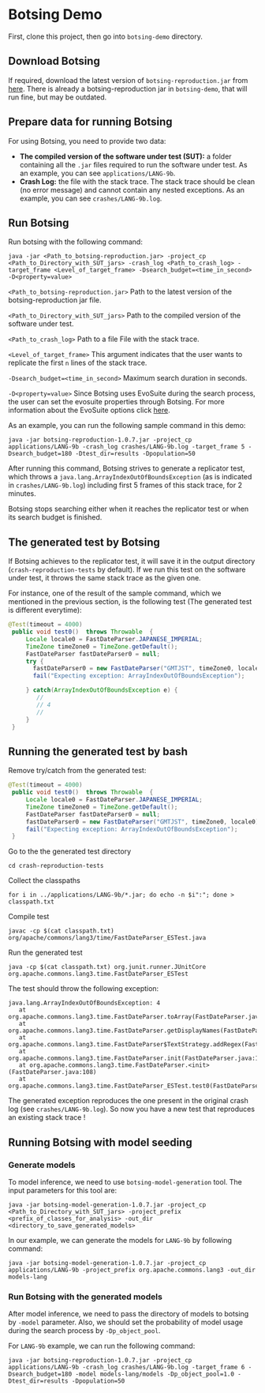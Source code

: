 # Botsing Demo

First, clone this project, then go into `botsing-demo` directory.

## Download Botsing
If required, download the latest version of `botsing-reproduction.jar` from [here](https://github.com/STAMP-project/botsing/releases). There is already a botsing-reproduction jar in `botsing-demo`, that will run fine, but may be outdated.

## Prepare data for running Botsing
For using Botsing, you need to provide two data:
 - **The compiled version of the software under test (SUT):** a folder containing all the  `.jar` files required to run the software under test. As an example, you can see `applications/LANG-9b`.
 - **Crash Log:** the file with the stack trace. The stack trace should be clean (no error message) and cannot contain any nested exceptions. As an example, you can see `crashes/LANG-9b.log`.

## Run Botsing
 Run botsing with the following command:

```
java -jar <Path_to_botsing-reproduction.jar> -project_cp <Path_to_Directory_with_SUT_jars> -crash_log <Path_to_crash_log> -target_frame <Level_of_target_frame> -Dsearch_budget=<time_in_second> -D<property=value>  
```

`<Path_to_botsing-reproduction.jar>` Path to the latest version of the botsing-reproduction jar file.

`<Path_to_Directory_with_SUT_jars>` Path to the compiled version of the software under test.

`<Path_to_crash_log>` Path to a file File with the stack trace.

`<Level_of_target_frame>` This argument indicates that the user wants to replicate the first `n` lines of the stack trace.

`-Dsearch_budget=<time_in_second>` Maximum search duration in seconds.

`-D<property=value>` Since Botsing uses EvoSuite during the search process, the user can set the evosuite properties through Botsing. For more information about the EvoSuite options click [here](https://github.com/EvoSuite/evosuite/blob/master/client/src/main/java/org/evosuite/Properties.java).



As an example, you can run the following sample command in this demo:


```
java -jar botsing-reproduction-1.0.7.jar -project_cp applications/LANG-9b -crash_log crashes/LANG-9b.log -target_frame 5 -Dsearch_budget=180 -Dtest_dir=results -Dpopulation=50
```

After running this command, Botsing strives to generate a replicator test, which throws a `java.lang.ArrayIndexOutOfBoundsException` (as is indicated in `crashes/LANG-9b.log`) including first 5 frames of this stack trace, for 2 minutes.

Botsing stops searching either when it reaches the replicator test or when its search budget is finished.

## The generated test by Botsing

If Botsing achieves to the replicator test, it will save it in the output directory (`crash-reproduction-tests` by default).
If we run this test on the software under test, it throws the same stack trace as the given one.

For instance, one of the result of the sample command, which we mentioned in the previous section, is the following test (The generated test is different everytime):
```java
@Test(timeout = 4000)
 public void test0()  throws Throwable  {
     Locale locale0 = FastDateParser.JAPANESE_IMPERIAL;
     TimeZone timeZone0 = TimeZone.getDefault();
     FastDateParser fastDateParser0 = null;
     try {
       fastDateParser0 = new FastDateParser("GMTJST", timeZone0, locale0);
       fail("Expecting exception: ArrayIndexOutOfBoundsException");

     } catch(ArrayIndexOutOfBoundsException e) {
        //
        // 4
        //
     }
 }
```

## Running the generated test by bash

Remove try/catch from the generated test:

```java
@Test(timeout = 4000)
 public void test0()  throws Throwable  {
     Locale locale0 = FastDateParser.JAPANESE_IMPERIAL;
     TimeZone timeZone0 = TimeZone.getDefault();
     FastDateParser fastDateParser0 = null;
     fastDateParser0 = new FastDateParser("GMTJST", timeZone0, locale0);
     fail("Expecting exception: ArrayIndexOutOfBoundsException");
 }
```



Go to the the generated test directory

```
cd crash-reproduction-tests
```

Collect the classpaths

```
for i in ../applications/LANG-9b/*.jar; do echo -n $i":"; done > classpath.txt
```
Compile test

```
javac -cp $(cat classpath.txt) org/apache/commons/lang3/time/FastDateParser_ESTest.java
```

 Run the generated test

 ```
 java -cp $(cat classpath.txt) org.junit.runner.JUnitCore org.apache.commons.lang3.time.FastDateParser_ESTest
 ```
The test should throw the following exception:
 ```
 java.lang.ArrayIndexOutOfBoundsException: 4
 	at org.apache.commons.lang3.time.FastDateParser.toArray(FastDateParser.java:413)
 	at org.apache.commons.lang3.time.FastDateParser.getDisplayNames(FastDateParser.java:381)
 	at org.apache.commons.lang3.time.FastDateParser$TextStrategy.addRegex(FastDateParser.java:664)
 	at org.apache.commons.lang3.time.FastDateParser.init(FastDateParser.java:138)
 	at org.apache.commons.lang3.time.FastDateParser.<init>(FastDateParser.java:108)
 	at org.apache.commons.lang3.time.FastDateParser_ESTest.test0(FastDateParser_ESTest.java:21)
 ```
 The generated exception reproduces the one present in the original crash log (see `crashes/LANG-9b.log`). So now you have a new test that reproduces an existing stack trace !
 
## Running Botsing with model seeding

### Generate models
To model inference, we need to use `botsing-model-generation` tool. The input parameters for this tool are:
```
java -jar botsing-model-generation-1.0.7.jar -project_cp <Path_to_Directory_with_SUT_jars> -project_prefix <prefix_of_classes_for_analysis> -out_dir <directory_to_save_generated_models>
```
In our example, we can generate the models for `LANG-9b` by following command:
```
java -jar botsing-model-generation-1.0.7.jar -project_cp applications/LANG-9b -project_prefix org.apache.commons.lang3 -out_dir models-lang
```
### Run Botsing with the generated models
After model inference, we need to pass the directory of models to botsing by `-model` parameter. Also, we should set the probability of model usage during the search process by `-Dp_object_pool`.

For `LANG-9b` example, we can run the following command:
```
java -jar botsing-reproduction-1.0.7.jar -project_cp applications/LANG-9b -crash_log crashes/LANG-9b.log -target_frame 6 -Dsearch_budget=180 -model models-lang/models -Dp_object_pool=1.0 -Dtest_dir=results -Dpopulation=50
```